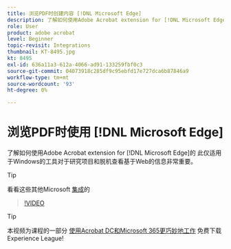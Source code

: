 ```yaml
---
title: 浏览PDF时创建内容 [!DNL Microsoft Edge]
description: 了解如何使用Adobe Acrobat extension for [!DNL Microsoft Edge]
role: User
product: adobe acrobat
level: Beginner
topic-revisit: Integrations
thumbnail: KT-8495.jpg
kt: 8495
exl-id: 636a11a3-612a-4066-ad91-133259fbf0c3
source-git-commit: 04073918c285df9c95ebfd17e727dca6b87846a9
workflow-type: tm+mt
source-wordcount: '93'
ht-degree: 0%

---
```


# 浏览PDF时使用 [!DNL Microsoft Edge]

了解如何使用Adobe Acrobat extension for [!DNL Microsoft Edge]的 此仅适用于Windows的工具对于研究项目和脱机查看基于Web的信息非常重要。

>[!TIP]
>
>看看这些其他Microsoft [集成](../integrate/integrate-overview.md#microsoft)的

>[!VIDEO](https://video.tv.adobe.com/v/337248?hidetitle=true)

>[!TIP]
>
>本视频为课程的一部分 [使用Acrobat DC和Microsoft 365更巧妙地工作](https://experienceleague.adobe.com/?recommended=Acrobat-U-1-2021.microsoft365) 免费下载Experience League!
